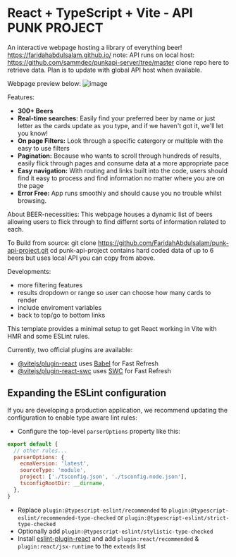# React + TypeScript + Vite - API PUNK PROJECT

An interactive webpage hosting a library of everything beer!
https://faridahabdulsalam.github.io/ note: API runs on local host: https://github.com/sammdec/punkapi-server/tree/master clone repo here to retrieve data. Plan is to update with global API host when available.

Webpage preview below:
![image](https://github.com/FaridahAbdulsalam/punk-api-project/assets/143902490/d728edbd-f12b-46e8-a98b-df47ef232c6c)

Features:
- **300+ Beers**
- **Real-time searches:** Easily find your preferred beer by name or just letter as the cards update as you type, and if we haven't got it, we'll let you know! 
- **On page Filters:** Look through a specific catergory or multiple with the easy to use filters
- **Pagination:** Because who wants to scroll through hundreds of results, easily flick through pages and consume data at a more appropriate pace
- **Easy navigation:** With routing and links built into the code, users should find it easy to process and find information no matter where you are on the page
- **Error Free:** App runs smoothly and should cause you no trouble whilst browsing.

About BEER-necessities:
This webpage houses a dynamic list of beers allowing users to flick through to find differnt sorts of information related to each.

To Build from source:
git clone https://github.com/FaridahAbdulsalam/punk-api-project.git 
cd punk-api-project
contains hard coded data of up to 6 beers but uses local API you can copy from above.

Developments:
- more filtering features
- results dropdown or range so user can choose how many cards to render
- include enviroment variables
- back to top/go to bottom links

This template provides a minimal setup to get React working in Vite with HMR and some ESLint rules.

Currently, two official plugins are available:

- [@vitejs/plugin-react](https://github.com/vitejs/vite-plugin-react/blob/main/packages/plugin-react/README.md) uses [Babel](https://babeljs.io/) for Fast Refresh
- [@vitejs/plugin-react-swc](https://github.com/vitejs/vite-plugin-react-swc) uses [SWC](https://swc.rs/) for Fast Refresh

## Expanding the ESLint configuration

If you are developing a production application, we recommend updating the configuration to enable type aware lint rules:

- Configure the top-level `parserOptions` property like this:

```js
export default {
  // other rules...
  parserOptions: {
    ecmaVersion: 'latest',
    sourceType: 'module',
    project: ['./tsconfig.json', './tsconfig.node.json'],
    tsconfigRootDir: __dirname,
  },
}
```

- Replace `plugin:@typescript-eslint/recommended` to `plugin:@typescript-eslint/recommended-type-checked` or `plugin:@typescript-eslint/strict-type-checked`
- Optionally add `plugin:@typescript-eslint/stylistic-type-checked`
- Install [eslint-plugin-react](https://github.com/jsx-eslint/eslint-plugin-react) and add `plugin:react/recommended` & `plugin:react/jsx-runtime` to the `extends` list
